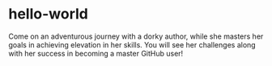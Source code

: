 # hello-world
Come on an adventurous journey with a dorky author, while she masters her goals in achieving elevation in her skills.
You will see her challenges along with her success in becoming a master GitHub user!
